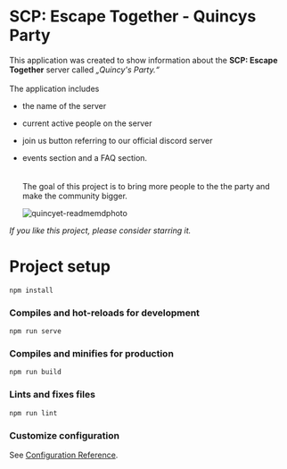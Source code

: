 # SCP: Escape Together - Quincys Party

This application was created to show information about the **SCP: Escape Together** server called *„Quincy's Party.“* <br/><br/>  The application includes<br/> 
* the name of the server 
* current active people on the server 
* join us button referring to our official discord server 
* events section and a FAQ section. 
<br/> <br/> <br/>The goal of this project is to bring more people to the the party and make the community bigger.

   ![quincyet-readmemdphoto](https://user-images.githubusercontent.com/49836430/123515080-774e7100-d696-11eb-9a95-bd4deb9ea883.PNG)

*If you like this project, please consider starring it.*
# Project setup
```
npm install
```

### Compiles and hot-reloads for development
```
npm run serve
```

### Compiles and minifies for production
```
npm run build
```

### Lints and fixes files
```
npm run lint
```

### Customize configuration
See [Configuration Reference](https://cli.vuejs.org/config/).
